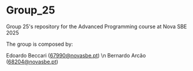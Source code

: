 # Group_25
Group 25's repository for the Advanced Programming course at Nova SBE 2025

The group is composed by: 

Edoardo Beccari (67990@novasbe.pt) \n
Bernardo Arcão (68204@novasbe.pt)
